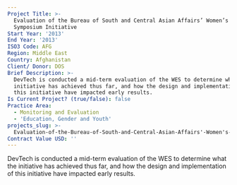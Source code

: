 ```yaml
---
Project Title: >-
  Evaluation of the Bureau of South and Central Asian Affairs’ Women’s Economic
  Symposium Initiative
Start Year: '2013'
End Year: '2013'
ISO3 Code: AFG
Region: Middle East
Country: Afghanistan
Client/ Donor: DOS
Brief Description: >-
  DevTech is conducted a mid-term evaluation of the WES to determine what the
  initiative has achieved thus far, and how the design and implementation of
  this initiative have impacted early results.
Is Current Project? (true/false): false
Practice Area:
  - Monitoring and Evaluation
  - 'Education, Gender and Youth'
projects_slug: >-
  Evaluation-of-the-Bureau-of-South-and-Central-Asian-Affairs'-Women's-Economic-Symposium-Initiative
Contract Value USD: ''
---
```

DevTech is conducted a mid-term evaluation of the WES to determine what the initiative has achieved thus far, and how the design and implementation of this initiative have impacted early results.